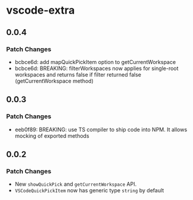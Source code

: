 # vscode-extra

## 0.0.4

### Patch Changes

-   bcbce6d: add mapQuickPickItem option to getCurrentWorkspace
-   bcbce6d: BREAKING: filterWorkspaces now applies for single-root workspaces and returns false if filter returned false (getCurrentWorkspace method)

## 0.0.3

### Patch Changes

-   eeb0f89: BREAKING: use TS compiler to ship code into NPM. It allows mocking of exported methods

## 0.0.2

### Patch Changes

-   New `showQuickPick` and `getCurrentWorkspace` API.
-   `VSCodeQuickPickItem` now has generic type `string` by default
